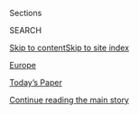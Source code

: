 <div id="app">

<div>

<div class="NYTAppHideMasthead css-zz1s19 e1suatyy0">

<div class="section css-ui9rw0 e1suatyy2">

<div class="css-11hrj97 er09x8g0">

<div class="css-6n7j50">

</div>

<span class="css-1dv1kvn">Sections</span>

<div class="css-10488qs">

<span class="css-1dv1kvn">SEARCH</span>

</div>

[Skip to content](#site-content)[Skip to site
index](#site-index)

</div>

<div id="masthead-section-label" class="css-1fnb9ct eaxe0e00">

[Europe](https://www.nytimes.com/section/world/europe)

</div>

<div class="css-10698na e1huz5gh0">

</div>

</div>

<div id="masthead-bar-one" class="section hasLinks css-15hmgas e1csuq9d3">

<div class="css-uqyvli e1csuq9d0">

</div>

<div class="css-1uqjmks e1csuq9d1">

</div>

<div class="css-9e9ivx">

[](https://myaccount.nytimes.com/auth/login?response_type=cookie&client_id=vi)

</div>

<div class="css-1bvtpon e1csuq9d2">

[Today’s Paper](https://www.nytimes.com/section/todayspaper)

</div>

</div>

</div>

</div>

<div data-aria-hidden="false">

<div id="site-content" data-role="main">

<div id="top-wrapper" class="css-15p45cc eaca97t0" type="top">

<div id="top-slug" class="css-19x0jxb eaca97t1" hidden="">

Advertisement

</div>

[Continue reading the main
story](#after-top)

<div class="ad top-wrapper" style="text-align:center;height:100%;display:block;min-height:90px">

<div id="top" class="place-ad" data-position="top" data-size-key="top">

</div>

</div>

<div id="after-top">

</div>

</div>

<div id="collection-europe" class="section css-15h4p1b e9abtgs0">

<div class="css-1j21atc e1svk9qx1">

<div class="css-fmiefx e1svk9qx2">

<div class="css-1hk7r2m eu54l5x0">

<div id="sponsor-wrapper" class="css-7a1pgi eaca97t0" type="sponsor" hidden="">

<div id="sponsor-slug" class="css-1l4mleb eaca97t1" hidden="">

Supported by

</div>

[Continue reading the main
story](#after-sponsor)

<div id="sponsor" class="ad sponsor-wrapper" style="text-align:left;height:100%;display:block">

</div>

<div id="after-sponsor">

</div>

</div>

</div>

### <span class="css-5xm8y ezz4tcd1">[World](/section/world)</span>

</div>

<div class="css-nfcc9b e1svk9qx3">

<div class="css-vl9dhg e1svk9qx5">

<div class="css-1nrhkj6 e1svk9qx6">

# Europe

<div class="follow-button-placeholder" data-collection-id="">

</div>

</div>

</div>

</div>

</div>

<div class="css-185go5a e1o5byef0">

<div class="css-15cbhtu">

  - [Latest](#stream-panel)
  - <span class="css-6n7j50">Search</span>
    <div class="control">
    <div class="label-container css-1dv1kvn">
    Search
    </div>
    <div class="css-wm4t3d">
    **<span id="clear-search-input" class="css-1dv1kvn">Clear this text
    input</span>
    </div>
    </div>
    <span class="css-1iovbfw"></span>

<div id="stream-panel" class="section css-8msx5b e1jz0cab1">

<div class="css-13mho3u">

1.  
    
    <div class="css-1cp3ece">
    
    <div class="css-1l4spti">
    
    [](/2020/08/02/briefing/vaccine-race-donald-trump-spacex.html)
    
    <div class="css-79elbk">
    
    ![](https://static01.nyt.com/images/2020/08/03/world/03ambriefing-europe-promo/03ambriefing-europe-promo-thumbWide.jpg?quality=75&auto=webp&disable=upscale)
    
    </div>
    
    ## Your Monday Briefing
    
    Vaccine race, Donald Trump, SpaceX: Here’s what you need to know.
    
    <div class="css-1nqbnmb ea5icrr0">
    
    By <span class="css-1n7hynb">Isabella
    Kwai</span>
    
    </div>
    
    </div>
    
    <div class="css-1lc2l26 e1xfvim33">
    
    </div>
    
    </div>

2.  
    
    <div class="css-1cp3ece">
    
    <div class="css-1l4spti">
    
    [](/2020/08/02/world/europe/russia-trials-vaccine-October.html)
    
    <div class="css-79elbk">
    
    ![](https://static01.nyt.com/images/2020/08/01/world/00russia-vaccine01/00russia-vaccine01-thumbWide.jpg?quality=75&auto=webp&disable=upscale)
    
    </div>
    
    ## Russia Sets Mass Vaccination for October After Shortened Trial
    
    The announcement raised concerns that Russia would begin
    inoculations and declare victory in the race for a coronavirus
    vaccine without fully testing its product.
    
    <div class="css-1nqbnmb ea5icrr0">
    
    By <span class="css-1n7hynb">Andrew E.
    Kramer</span>
    
    </div>
    
    </div>
    
    <div class="css-1lc2l26 e1xfvim33">
    
    </div>
    
    </div>

3.  
    
    <div class="css-1cp3ece">
    
    <div class="css-1l4spti">
    
    [](/2020/08/02/sports/snooker-world-championship.html)
    
    <div class="css-79elbk">
    
    ![](https://static01.nyt.com/images/2020/08/03/sports/02snooker1-print/merlin_175172742_296e5fcb-9743-4a0b-8e74-cf0e5ac34d90-thumbWide.jpg?quality=75&auto=webp&disable=upscale)
    
    </div>
    
    ## Britain Tried to Bring Fans Back to Indoor Sports. That Lasted a Day.
    
    The world snooker championship welcomed spectators last week, part
    of a pilot program that offered hope to other events eager to follow
    suit. A few hours later, the government pulled the plug.
    
    <div class="css-1nqbnmb ea5icrr0">
    
    By <span class="css-1n7hynb">Karen
    Crouse</span>
    
    </div>
    
    </div>
    
    <div class="css-1lc2l26 e1xfvim33">
    
    </div>
    
    </div>

4.  
    
    <div class="css-1cp3ece">
    
    <div class="css-1l4spti">
    
    [](/2020/08/02/world/europe/genoa-Morandi-bridge-replacement.html)
    
    <div class="css-79elbk">
    
    ![](https://static01.nyt.com/images/2020/08/03/world/03genoa-new-bridge-sub2/03genoa-new-bridge-sub2-thumbWide.jpg?quality=75&auto=webp&disable=upscale)
    
    </div>
    
    ## As Genoa Inaugurates New Bridge, the Feeling Is Bittersweet
    
    Built in less than two years to replace the collapsed Morandi
    bridge, the new span is already a point of pride for Italy. But
    residents fear it will not be enough to revive their aging port
    city.
    
    <div class="css-1nqbnmb ea5icrr0">
    
    By <span class="css-1n7hynb">Gaia
    Pianigiani</span>
    
    </div>
    
    </div>
    
    <div class="css-1lc2l26 e1xfvim33">
    
    </div>
    
    </div>

5.  
    
    <div class="css-1cp3ece">
    
    <div class="css-1l4spti">
    
    [](/2020/08/02/world/europe/uk-conservative-lawmaker-arrest.html)
    
    <div class="css-79elbk">
    
    ![](https://static01.nyt.com/images/2020/08/02/world/02uk-rape01/02uk-rape01-thumbWide.jpg?quality=75&auto=webp&disable=upscale)
    
    </div>
    
    ## Conservative U.K. Lawmaker Is Arrested Over Rape Accusations
    
    The arrest of the lawmaker, who has not been publicly identified,
    poses problems for the government of Prime Minister Boris Johnson.
    
    <div class="css-1nqbnmb ea5icrr0">
    
    By <span class="css-1n7hynb">Benjamin
    Mueller</span>
    
    </div>
    
    </div>
    
    <div class="css-1lc2l26 e1xfvim33">
    
    </div>
    
    </div>

6.  
    
    <div class="css-1cp3ece">
    
    <div class="css-1l4spti">
    
    [](/video/world/europe/100000007268465/coronavirus-protest-germany.html)
    
    <div class="css-79elbk">
    
    ![](https://static01.nyt.com/images/2020/08/01/business/01virus-briefing-protest/merlin_175197072_6c6f2dc3-e3cc-4f60-a729-b3757acafdcb-thumbWide.jpg?quality=75&auto=webp&disable=upscale)
    
    </div>
    
    ### <span class="css-5xm8y ezz4tcd1">Times</span><span class="css-1a54gqt">Video</span>
    
    ## Thousands March Against Virus Measures in Berlin
    
    An estimated 17,000 people defied social-distancing and mask
    requirements in a protest supported by neo-Nazi groups, conspiracy
    theorists as well as Germans who said they were fed up with the
    restrictions.
    
    <div class="css-1nqbnmb ea5icrr0">
    
    By
    <span class="css-1n7hynb">Reuters</span>
    
    </div>
    
    </div>
    
    <div class="css-1lc2l26 e1xfvim33">
    
    </div>
    
    </div>

7.  
    
    <div class="css-1cp3ece">
    
    <div class="css-1l4spti">
    
    [](/2020/08/01/world/europe/italy-genoa-bridge-collapse-benettons.html)
    
    <div class="css-79elbk">
    
    ![](https://static01.nyt.com/images/2020/08/02/world/02Italy-Autostrade/merlin_174736338_d5b14a1d-ba2f-4f1a-829e-b6d1e19756a8-thumbWide.jpg?quality=75&auto=webp&disable=upscale)
    
    </div>
    
    ## Italy Draws a Line Under Genoa Tragedy, Shunting Aside the Benettons
    
    The government has leveraged anger over the collapse of Genoa’s
    Morandi Bridge to take back control of the nation’s highways. But
    critics say the deal sends a troubling message to investors.
    
    <div class="css-1nqbnmb ea5icrr0">
    
    By <span class="css-1n7hynb">Elisabetta
    Povoledo</span>
    
    </div>
    
    </div>
    
    <div class="css-1lc2l26 e1xfvim33">
    
    </div>
    
    </div>

8.  
    
    <div class="css-1cp3ece">
    
    <div class="css-1l4spti">
    
    [](/2020/08/01/world/europe/germany-nazi-infiltration.html)
    
    <div class="css-79elbk">
    
    ![](https://static01.nyt.com/images/2020/07/15/world/00germany-nordkreuz1/merlin_169848747_56fc1d28-734b-4450-830e-9a7ce957c287-thumbWide.jpg?quality=75&auto=webp&disable=upscale)
    
    </div>
    
    ## Body Bags and Enemy Lists: How Far-Right Police Officers and Ex-Soldiers Planned for ‘Day X’
    
    Germany has woken up to a problem of far-right extremism in its
    elite special forces. But the threat of neo-Nazi infiltration of
    state institutions is much broader.
    
    <div class="css-1nqbnmb ea5icrr0">
    
    By <span class="css-1n7hynb">Katrin
    Bennhold</span>
    
    </div>
    
    </div>
    
    <div class="css-1lc2l26 e1xfvim33">
    
    </div>
    
    </div>

9.  
    
    <div class="css-1cp3ece">
    
    <div class="css-1l4spti">
    
    [](/2020/08/01/world/europe/russia-moscow-coronavirus.html)
    
    <div class="css-79elbk">
    
    ![](https://static01.nyt.com/images/2020/08/02/world/02moscowdispatch2/merlin_174764931_b934ad94-2385-453a-83a6-f8e42d4ad928-thumbWide.jpg?quality=75&auto=webp&disable=upscale)
    
    </div>
    
    ### <span class="css-m70j1g">Moscow Dispatch</span>
    
    ## ‘Cocktails and Masks Don’t Really Go Together’
    
    Young Russians are partying again, seeking a return to normal life
    and willing to risk a coronavirus surge. “We are people, not robots,
    and want to have a life,” said a bar patron (and doctor).
    
    <div class="css-1nqbnmb ea5icrr0">
    
    By <span class="css-1n7hynb">Andrew
    Higgins</span>
    
    </div>
    
    </div>
    
    <div class="css-1lc2l26 e1xfvim33">
    
    </div>
    
    </div>

10. 
    
    <div class="css-1cp3ece">
    
    <div class="css-1l4spti">
    
    [](/2020/07/31/sports/soccer/leeds-united-san-francisco-49ers.html)
    
    <div class="css-79elbk">
    
    ![](https://static01.nyt.com/images/2020/07/31/sports/31nfl-leeds1/31nfl-leeds1-thumbWide.jpg?quality=75&auto=webp&disable=upscale)
    
    </div>
    
    ## San Francisco 49ers Look to Increase Stake in Leeds United
    
    The N.F.L. team, which has owned a piece of the soccer team since
    2018, is in talks to increase its investment now that Leeds is
    returning to the Premier League.
    
    <div class="css-1nqbnmb ea5icrr0">
    
    By <span class="css-1n7hynb">Tariq Panja</span>
    
    </div>
    
    </div>
    
    <div class="css-1lc2l26 e1xfvim33">
    
    </div>
    
    </div>

<div class="css-13mho3u">

<div class="css-1t62hi8">

<div class="css-1stvaey">

Show
More

<div>

<div style="border:0;clip:rect(0 0 0 0);height:1px;margin:-1px;overflow:hidden;white-space:nowrap;padding:0;width:1px;position:absolute" data-role="log" data-aria-live="assertive">

</div>

<div style="border:0;clip:rect(0 0 0 0);height:1px;margin:-1px;overflow:hidden;white-space:nowrap;padding:0;width:1px;position:absolute" data-role="log" data-aria-live="assertive">

</div>

<div style="border:0;clip:rect(0 0 0 0);height:1px;margin:-1px;overflow:hidden;white-space:nowrap;padding:0;width:1px;position:absolute" data-role="log" data-aria-live="polite">

</div>

<div style="border:0;clip:rect(0 0 0 0);height:1px;margin:-1px;overflow:hidden;white-space:nowrap;padding:0;width:1px;position:absolute" data-role="log" data-aria-live="polite">

</div>

</div>

</div>

</div>

</div>

</div>

<div class="css-g6hk37 supplemental">

<div id="mid1-wrapper" class="css-10wkyv7 eaca97t0" type="lede">

<div id="mid1-slug" class="css-1tag3rd eaca97t1">

Advertisement

</div>

[Continue reading the main
story](#after-mid1)

<div id="mid1" class="ad mid1-wrapper" style="text-align:center;height:100%;display:block;min-height:250px">

</div>

<div id="after-mid1">

</div>

</div>

<div id="mktg-wrapper" class="css-oxle51 eaca97t0" type="mktg">

<div id="mktg-slug" class="css-1tag3rd eaca97t1">

Advertisement

</div>

[Continue reading the main
story](#after-mktg)

<div id="mktg" class="ad mktg-wrapper" style="text-align:center;height:100%;display:block">

</div>

<div id="after-mktg">

</div>

</div>

</div>

</div>

</div>

</div>

</div>

</div>

## Site Index

<div>

</div>

## Site Information Navigation

  - [© <span>2020</span> <span>The New York Times
    Company</span>](https://help.nytimes.com/hc/en-us/articles/115014792127-Copyright-notice)

<!-- end list -->

  - [NYTCo](https://www.nytco.com/)
  - [Contact
    Us](https://help.nytimes.com/hc/en-us/articles/115015385887-Contact-Us)
  - [Work with us](https://www.nytco.com/careers/)
  - [Advertise](https://nytmediakit.com/)
  - [T Brand Studio](http://www.tbrandstudio.com/)
  - [Your Ad
    Choices](https://www.nytimes.com/privacy/cookie-policy#how-do-i-manage-trackers)
  - [Privacy](https://www.nytimes.com/privacy)
  - [Terms of
    Service](https://help.nytimes.com/hc/en-us/articles/115014893428-Terms-of-service)
  - [Terms of
    Sale](https://help.nytimes.com/hc/en-us/articles/115014893968-Terms-of-sale)
  - [Site
    Map](https://spiderbites.nytimes.com)
  - [Help](https://help.nytimes.com/hc/en-us)
  - [Subscriptions](https://www.nytimes.com/subscription?campaignId=37WXW)

</div>

</div>
